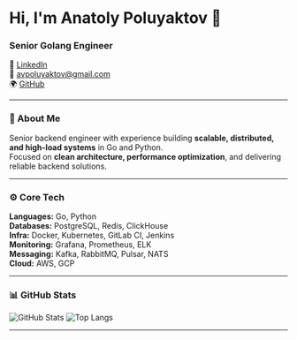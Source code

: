 # Hi, I'm Anatoly Poluyaktov 👋  
### Senior Golang Engineer

💼 [LinkedIn](https://www.linkedin.com/in/anatoly-poluyaktov/)  
📧 [avpoluyaktov@gmail.com](mailto:avpoluyaktov@gmail.com)  
🌍 [GitHub](https://github.com/AnatolyPoluyaktov)

---

### 🧠 About Me
Senior backend engineer with experience building **scalable, distributed, and high-load systems** in Go and Python.  
Focused on **clean architecture, performance optimization**, and delivering reliable backend solutions.

---

### ⚙️ Core Tech
**Languages:** Go, Python  
**Databases:** PostgreSQL, Redis, ClickHouse  
**Infra:** Docker, Kubernetes, GitLab CI, Jenkins  
**Monitoring:** Grafana, Prometheus, ELK  
**Messaging:** Kafka, RabbitMQ, Pulsar, NATS  
**Cloud:** AWS, GCP  

---

### 📊 GitHub Stats
![GitHub Stats](https://github-readme-stats.vercel.app/api?username=AnatolyPoluyaktov&show_icons=true&theme=tokyonight&hide_title=true)
![Top Langs](https://github-readme-stats.vercel.app/api/top-langs/?username=AnatolyPoluyaktov&layout=compact&theme=tokyonight)

---
